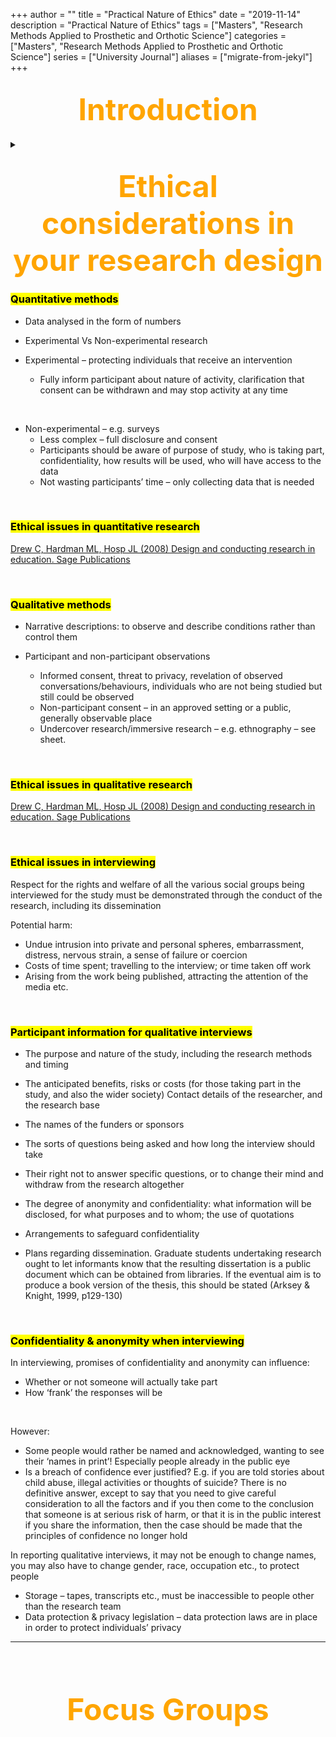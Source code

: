 +++
author = ""
title = "Practical Nature of Ethics"
date = "2019-11-14"
description = "Practical Nature of Ethics"
tags = ["Masters", "Research Methods Applied to Prosthetic and Orthotic Science"]
categories = ["Masters", "Research Methods Applied to Prosthetic and Orthotic Science"]
series = ["University Journal"]
aliases = ["migrate-from-jekyl"]
+++

<font size="+7" color="orange"><center> Introduction  </center></font>  
---

<details>
  <summary></summary>

### <mark>Research Ethics Committees</mark>

‘Research ethics committees have an important role in balancing the risks and benefits of proposed research projects, and it can be helpful for researchers to understand the main issues that research ethics committees will consider during their deliberations. Research ethics committees will focus on: the potential risks to research participants; the potential risks to researchers; the requirement for freely given informed consent; and the potential of the study to generate findings of value.’

Gelling (2016) Applying for ethical approval for research: the main issues. Nursing Standard 30(20)

<br>

### <mark>Declaration of Helsinki 1975</mark>

- Concern about research involving human subjects at an international level led the World Medical Association to develop guidelines, enshrined in the 1975 ‘Declaration of Helsinki’  

- https://www.wma.net/policies-post/wma-declaration-of-helsinki-ethical-principles-for-medical-research-involving-human-subjects/

- Medical research is subject to ethical standards that promote and ensure respect for all human subjects and protect their health and rights

- While the primary purpose of medical research is to generate new knowledge, this goal can never take precedence over the rights and interests of individual research subjects

- The ethical principle governing research is that respondents should not be harmed as a result of participating in the research

<br>

### <mark>Declaration of Helskini – research ethics committees</mark>

- The research protocol must be submitted for consideration,comment, guidance and approval to the concerned research ethics committee before the study begins. This committee must be transparent in its functioning, must be independent of the researcher, the sponsor and any other undue influence and must be duly qualified. It must take into consideration the laws and regulations of the country or countries in which the research is to be performed as well as applicable international norms and standards but these must not be allowed to reduce or eliminate any of the protections for research subjects set forth in this Declaration.

- The committee must have the right to monitor ongoing studies. The researcher must provide monitoring information to the committee, especially information about any serious adverse events. No amendment to the protocol may be made without consideration and approval by the committee.

<br>

### <mark>ESRC’s framework for research</mark>

- Research should aim to maximise benefit for individuals and society and minimise risk and harm

- The rights and dignity of individuals and groups should be respected

- Wherever possible, participation should be voluntary and appropriately informed

- Research should be conducted with integrity and transparency

- Lines of responsibility and accountability should be clearly defined

- Independence of research should be maintained and where conflicts of interest cannot be avoided they should be made explicit.

- [Aim to raise awareness of some of the ethics issues that can arise in research](https://esrc.ukri.org/funding/guidance-for-applicants/research-ethics/ethics-case-studies/)

---

<br><br>

</details>

<font size="+7" color="orange"><center> Ethical considerations in your research design</center></font>  
---

### <mark>Quantitative methods</mark>

- Data analysed in the form of numbers

- Experimental Vs Non-experimental research

- Experimental – protecting individuals that receive an intervention
    - Fully inform participant about nature of activity, clarification that consent can be withdrawn and may stop activity at any time

<br>

- Non-experimental – e.g. surveys
    - Less complex – full disclosure and consent
    - Participants should be aware of purpose of study, who is taking part, confidentiality, how results will be used, who will have access to the data
    - Not wasting participants’ time – only collecting data that is needed

<br>

### <mark>Ethical issues in quantitative research</mark>

[Drew C, Hardman ML, Hosp JL (2008) Design and conducting research in education. Sage Publications](https://www.sagepub.com/sites/default/files/upm-binaries/26094_3.pdf)

<br>

### <mark>Qualitative methods</mark>

- Narrative descriptions: to observe and describe conditions rather than control them

- Participant and non-participant observations
    - Informed consent, threat to privacy, revelation of observed conversations/behaviours, individuals who are not being studied but still could be observed
    - Non-participant consent – in an approved setting or a public, generally observable place
    - Undercover research/immersive research – e.g. ethnography – see sheet.

<br>

### <mark>Ethical issues in qualitative  research</mark>

[Drew C, Hardman ML, Hosp JL (2008) Design and conducting research in education. Sage Publications](https://www.sagepub.com/sites/default/files/upm-binaries/26094_3.pdf)

<br>

### <mark>Ethical issues in interviewing</mark>

Respect for the rights and welfare of all the various social groups being interviewed for the study must be demonstrated through the conduct of the research, including its dissemination

Potential harm:

- Undue intrusion into private and personal spheres, embarrassment, distress, nervous strain, a sense of failure or coercion
- Costs of time spent; travelling to the interview; or time taken off work
- Arising from the work being published, attracting the attention of the media etc.

<br>

### <mark>Participant information for qualitative interviews</mark>

- The purpose and nature of the study, including the research methods and timing

- The anticipated benefits, risks or costs (for those taking part in the study, and also the wider society)
Contact details of the researcher, and the research base

- The names of the funders or sponsors

- The sorts of questions being asked and how long the interview should take

- Their right not to answer specific questions, or to change their mind and withdraw from the research altogether

- The degree of anonymity and confidentiality: what information will be disclosed, for what purposes and to whom; the use of quotations

- Arrangements to safeguard confidentiality

- Plans regarding dissemination. Graduate students undertaking research ought to let informants know that the resulting dissertation is a public document which can be obtained from libraries.  If the eventual aim is to produce a book version of the thesis, this should be stated (Arksey & Knight, 1999, p129-130)

<br>

### <mark>Confidentiality & anonymity when interviewing</mark>

In interviewing, promises of confidentiality and anonymity can influence:

- Whether or not someone will actually take part
- How ‘frank’ the responses will be

<br>

However:

- Some people would rather be named and acknowledged, wanting to see their ‘names in print’!  Especially people already in the public eye
- Is a breach of confidence ever justified? E.g. if you are told stories about child abuse, illegal activities or thoughts of suicide? There is no definitive answer, except to say that you need to give careful consideration to all the factors and if you then come to the conclusion that someone is at serious risk of harm, or that it is in the public interest if you share the information, then the case should be made that the principles of confidence no longer hold

In reporting qualitative interviews, it may not be enough to change names, you may also have to change gender, race, occupation etc., to protect people
- Storage – tapes, transcripts etc., must be inaccessible to people other than the research team
- Data protection & privacy legislation – data protection laws are in place in order to protect individuals’ privacy

---

<br><br>

<font size="+7" color="orange"><center>Focus Groups</center></font>  
---

